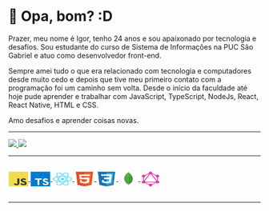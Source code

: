 # :wave: Opa, bom? :D

Prazer, meu nome é Igor, tenho 24 anos e sou apaixonado por tecnologia e desafios. Sou estudante do curso de Sistema de Informações na PUC São Gabriel e atuo como desenvolvedor front-end.

Sempre amei tudo o que era relacionado com tecnologia e computadores desde muito cedo e depois que tive meu primeiro contato com a programação foi um caminho sem volta. Desde o início da faculdade até hoje pude aprender e trabalhar com JavaScript, TypeScript, NodeJs, React, React Native, HTML e CSS. 

Amo desafios e aprender coisas novas.

<hr>
<div>
  <a href="https://github.com/IgorAtilar">
  <img height="180em" src="https://github-readme-stats.vercel.app/api?username=IgorAtilar&show_icons=true&theme=dracula&include_all_commits=true&count_private=true"/>
  <img height="180em" src="https://github-readme-stats.vercel.app/api/top-langs/?username=IgorAtilar&layout=compact&langs_count=7&theme=dracula"/>
</div>
<hr>
<div style="display: inline_block"><br>
  <img align="center" alt="javascript" height="30" width="40" src="https://raw.githubusercontent.com/devicons/devicon/00f02ef57fb7601fd1ddcc2fe6fe670fef3ae3e4/icons/javascript/javascript-original.svg">
  <img align="center" alt="typescript" height="30" width="40" src="https://raw.githubusercontent.com/devicons/devicon/00f02ef57fb7601fd1ddcc2fe6fe670fef3ae3e4/icons/typescript/typescript-original.svg">
  <img align="center" alt="react" height="30" width="40" src="https://raw.githubusercontent.com/devicons/devicon/00f02ef57fb7601fd1ddcc2fe6fe670fef3ae3e4/icons/react/react-original.svg">
   <img align="center" alt="html" height="30" width="40" src="https://raw.githubusercontent.com/devicons/devicon/00f02ef57fb7601fd1ddcc2fe6fe670fef3ae3e4/icons/html5/html5-original.svg">
    <img align="center" alt="css" height="30" width="40" src="https://raw.githubusercontent.com/devicons/devicon/00f02ef57fb7601fd1ddcc2fe6fe670fef3ae3e4/icons/css3/css3-original.svg">
     <img align="center" alt="mongodb" height="30" width="40" src="https://raw.githubusercontent.com/devicons/devicon/00f02ef57fb7601fd1ddcc2fe6fe670fef3ae3e4/icons/mongodb/mongodb-original.svg">
     <img align="center" alt="postgresql" height="30" width="40" src="https://raw.githubusercontent.com/devicons/devicon/00f02ef57fb7601fd1ddcc2fe6fe670fef3ae3e4/icons/graphql/graphql-plain.svg"> 
</div>
<br>
<hr>
